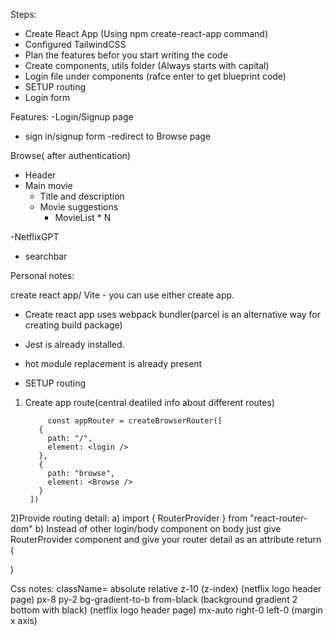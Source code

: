 Steps:
- Create React App (Using npm create-react-app command)
- Configured TailwindCSS
- Plan the features befor you start writing the code
- Create components, utils folder (Always starts with capital)
- Login file under components (rafce enter to get blueprint code)
- SETUP routing
- Login form



Features:
-Login/Signup page
  - sign in/signup form
  -redirect to Browse page

Browse( after authentication)
  - Header
  - Main movie
    - Title and description
    - Movie suggestions
      - MovieList * N

-NetflixGPT
  - searchbar


Personal notes:

create react app/ Vite - you can use either create app.
- Create react app uses webpack bundler(parcel is an alternative way for creating build package)
- Jest is already installed.
- hot module replacement is already present


- SETUP routing
1) Create app route(central deatiled info about different routes) 

            const appRouter = createBrowserRouter([
          {
            path: "/",
            element: <login />
          },
          {
            path: "browse",
            element: <Browse />
          }
        ])

2)Provide routing detail:
    a) import { RouterProvider } from "react-router-dom"
    b)  <RouterProvider router={appRouter}/> Instead of other login/body component on body just give RouterProvider component and give your router detail as an attribute
                        return (
                          <div>
                            <RouterProvider router={appRouter} />
                          </div>
                        )
                      
 
Css notes:
  className=
    absolute 
    relative
    z-10 (z-index)  (netflix logo header page)
    px-8 
    py-2 
    bg-gradient-to-b from-black (background gradient 2 bottom with black) (netflix logo  header page)
    mx-auto right-0 left-0 (margin x axis)
